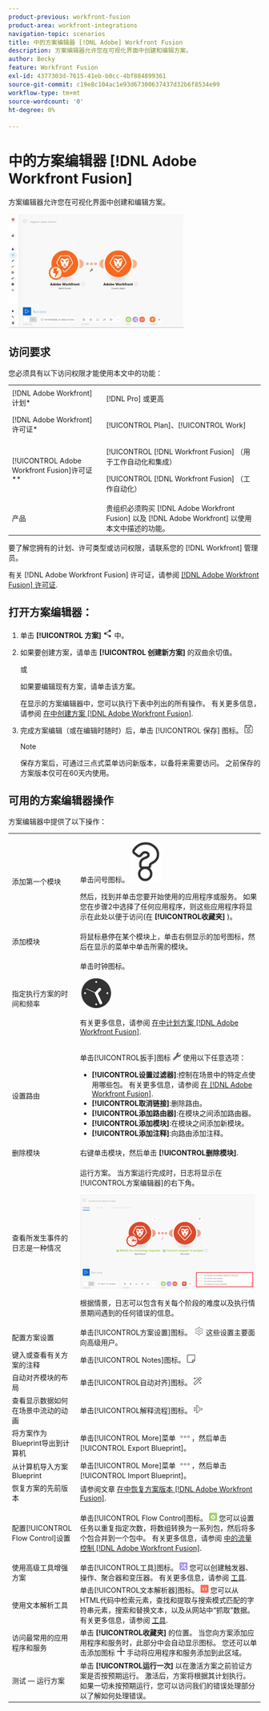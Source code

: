 ```yaml
---
product-previous: workfront-fusion
product-area: workfront-integrations
navigation-topic: scenarios
title: 中的方案编辑器 [!DNL Adobe] Workfront Fusion
description: 方案编辑器允许您在可视化界面中创建和编辑方案。
author: Becky
feature: Workfront Fusion
exl-id: 4377303d-7615-41eb-b0cc-4bf884899361
source-git-commit: c19e8c104ac1e93d67300637437d32b6f8534e99
workflow-type: tm+mt
source-wordcount: '0'
ht-degree: 0%

---
```


# 中的方案编辑器 [!DNL Adobe Workfront Fusion]

方案编辑器允许您在可视化界面中创建和编辑方案。

![](assets/scenario-editor-350x228.jpg)

## 访问要求

您必须具有以下访问权限才能使用本文中的功能：

<table style="table-layout:auto"> 
 <col> 
 <col> 
 <tbody> 
  <tr> 
    <td role="rowheader">[!DNL Adobe Workfront] 计划*</td> 
   <td> <p>[!DNL Pro] 或更高</p> </td> 
  </tr> 
  <tr data-mc-conditions=""> 
   <td role="rowheader">[!DNL Adobe Workfront] 许可证*</td> 
   <td> <p>[!UICONTROL Plan]、[!UICONTROL Work]</p> </td> 
  </tr> 
  <tr> 
   <td role="rowheader">[!UICONTROL Adobe Workfront Fusion]许可证**</td> 
   <td> <p>[!UICONTROL [!DNL Workfront Fusion] （用于工作自动化和集成） </p><p>[!UICONTROL [!DNL Workfront Fusion] （工作自动化）</p>  </td> 
  </tr> 
  <tr> 
   <td role="rowheader">产品</td> 
   <td>贵组织必须购买 [!DNL Adobe Workfront Fusion] 以及 [!DNL Adobe Workfront] 以使用本文中描述的功能。</td> 
  </tr> 
 </tbody> 
</table>

要了解您拥有的计划、许可类型或访问权限，请联系您的 [!DNL Workfront] 管理员。

有关 [!DNL Adobe Workfront Fusion] 许可证，请参阅 [[!DNL Adobe Workfront Fusion] 许可证](../../workfront-fusion/get-started/license-automation-vs-integration.md).

## 打开方案编辑器：

1. 单击 **[!UICONTROL 方案]** ![](assets/scenarios-icon.png) 中。

1. 如果要创建方案，请单击 **[!UICONTROL 创建新方案]** 的双曲余切值。

   或

   如果要编辑现有方案，请单击该方案。

   在显示的方案编辑器中，您可以执行下表中列出的所有操作。 有关更多信息，请参阅 [在中创建方案 [!DNL Adobe Workfront Fusion]](../../workfront-fusion/scenarios/create-a-scenario.md).

1. 完成方案编辑（或在编辑时随时）后，单击 [!UICONTROL 保存] 图标。 ![](assets/save-icon.gif)

   >[!NOTE]
   >
   >保存方案后，可通过三点式菜单访问新版本，以备将来需要访问。 之前保存的方案版本仅可在60天内使用。

## 可用的方案编辑器操作

方案编辑器中提供了以下操作：

<table style="table-layout:auto"> 
<tbody>
  <tr>
     <td role="rowheader">添加第一个模块</td>
     <td> <p>单击问号图标。 <img src="assets/question-mark-full-size.png"></p> <p> 然后，找到并单击您要开始使用的应用程序或服务。 如果您在步骤2中选择了任何应用程序，则这些应用程序将显示在此处以便于访问(在 <strong>[!UICONTROL收藏夹]</strong> )。</p> </td>
  </tr>
  <tr>
     <td role="rowheader">添加模块</td>
     <td>将鼠标悬停在某个模块上，单击右侧显示的加号图标，然后在显示的菜单中单击所需的模块。</td>
  </tr>  
  <tr>   
     <td role="rowheader">指定执行方案的时间和频率</td>  
      <td> <p>单击时钟图标。 </p> <p> <img src="assets/clock-icon.gif"> </p> <p>有关更多信息，请参阅 <a href="../../workfront-fusion/scenarios/schedule-a-scenario.md" class="MCXref xref">在中计划方案 [!DNL Adobe Workfront Fusion]</a>.</p> </td>
  </tr>  
  <tr>
     <td role="rowheader">设置路由</td>   
     <td> <p>单击[!UICONTROL扳手]图标 <img src="assets/wrench-icon.gif"> 使用以下任意选项：</p>    
       <ul>
         <li><strong>[!UICONTROL设置过滤器]</strong>:控制在场景中的特定点使用哪些包。 有关更多信息，请参阅 <a href="../../workfront-fusion/scenarios/add-a-filter-to-a-scenario.md" class="MCXref xref">在 [!DNL Adobe Workfront Fusion]</a>.</li>     
         <li><strong>[!UICONTROL取消链接]</strong>:删除路由。</li>     
         <li><strong>[!UICONTROL添加路由器]</strong>:在模块之间添加路由器。 </li>     
         <li><strong>[!UICONTROL添加模块]</strong>:在模块之间添加新模块。</li>     
         <li><strong>[!UICONTROL添加注释]</strong>:向路由添加注释。</li>   
       </ul> 
     </td>  
  </tr>  
  <tr>  
     <td role="rowheader">删除模块</td>   
     <td>右键单击模块，然后单击 <strong>[!UICONTROL删除模块]</strong>.</td>  
   </tr>  
   <tr> 
     <td role="rowheader">查看所发生事件的日志是一种情况</td>     
     <td> 
       <p>运行方案。 当方案运行完成时，日志将显示在[!UICONTROL方案编辑器]的右下角。 </p> <p> <img src="assets/log-350x189.png" style="width: 350;height: 189;"> </p> <p>根据情景，日志可以包含有关每个阶段的难度以及执行情景期间遇到的任何错误的信息。</p> 
     </td>  
   </tr>  
   <tr>   
     <td role="rowheader">配置方案设置</td>   
     <td>单击[!UICONTROL方案设置]图标。 <img src="assets/gear-icon-settings.png"> 这些设置主要面向高级用户。</td>  
   </tr>  
   <tr>   
     <td role="rowheader">键入或查看有关方案的注释</td>   
     <td>单击[!UICONTROL Notes]图标。 <img src="assets/notes-icon.gif"></td>  
   </tr>  
   <tr> 
     <td role="rowheader">自动对齐模块的布局 </td>   
     <td>单击[!UICONTROL自动对齐]图标。 <img src="assets/auto-align-icon.gif"></td>  </tr>  <tr>   <td role="rowheader">查看显示数据如何在场景中流动的动画</td>   <td>单击[!UICONTROL解释流程]图标。 <img src="assets/explain-flow-airplane-icon.gif"></td>  
   </tr>  
   <tr> 
     <td role="rowheader">将方案作为Blueprint导出到计算机</td>   
     <td>单击[!UICONTROL More]菜单 <img src="assets/more-icon.png">，然后单击[!UICONTROL Export Blueprint]。</td>  
   </tr>  
   <tr>   
     <td role="rowheader">从计算机导入方案Blueprint</td>   
     <td>单击[!UICONTROL More]菜单 <img src="assets/more-icon.png">，然后单击[!UICONTROL Import Blueprint]。</td>  
   </tr>  
   <tr>   
     <td role="rowheader">恢复方案的先前版本</td>   
     <td>请参阅文章 <a href="../../workfront-fusion/scenarios/restore-a-scenario-version.md" class="MCXref xref">在中恢复方案版本 [!DNL Adobe Workfront Fusion]</a>.</td>  
   </tr>  
   <tr> 
     <td role="rowheader">配置[!UICONTROL Flow Control]设置</td>   
     <td> <p>单击[!UICONTROL Flow Control]图标。 <img src="assets/flow-control-icon.gif"> 您可以设置任务以重复指定次数，将数组转换为一系列包，然后将多个包合并到一个包中。 有关更多信息，请参阅 <a href="../../workfront-fusion/apps-and-their-modules/flow-control.md" class="MCXref xref">中的流量控制 [!DNL Adobe Workfront Fusion]</a>.</p> </td>  
   </tr>  
   <tr> 
     <td role="rowheader">使用高级工具增强方案</td>   
     <td>单击[!UICONTROL工具]图标。 <img src="assets/tools-icon.gif"> 您可以创建触发器、操作、聚合器和变压器。 有关更多信息，请参阅 <a href="../../workfront-fusion/apps-and-their-modules/tools-modules.md" class="MCXref xref">工具</a>.</td>  
   </tr>  
   <tr> 
     <td role="rowheader">使用文本解析工具</td>   
     <td>单击[!UICONTROL文本解析器]图标。 <img src="assets/text-parser-icon.gif"> 您可以从HTML代码中检索元素，查找和提取与搜索模式匹配的字符串元素，搜索和替换文本，以及从网站中“抓取”数据。 有关更多信息，请参阅 <a href="../../workfront-fusion/apps-and-their-modules/tools-modules.md" class="MCXref xref">工具</a>.</td>  
   </tr>  
   <tr> 
     <td role="rowheader">访问最常用的应用程序和服务</td>   
     <td> 单击 <strong>[!UICONTROL收藏夹]</strong> 的位置。 当您向方案添加应用程序和服务时，此部分中会自动显示图标。 您还可以单击添加图标 <img src="assets/add-icon.gif"> 手动将应用程序和服务添加到此区域。</td>  
   </tr>  
   <tr> 
     <td role="rowheader">测试 — 运行方案</td>   
     <td>单击 <strong>[!UICONTROL运行一次]</strong> 以在激活方案之前验证方案是否按预期运行。 激活后，方案将根据其计划执行。 如果一切未按预期运行，您可以访问我们的错误处理部分以了解如何处理错误。</td> 
   </tr> 
</tbody>
</table>
